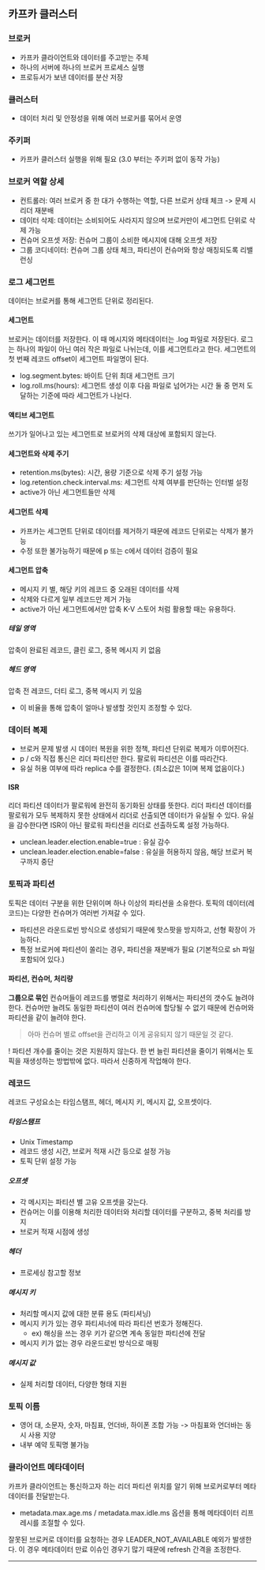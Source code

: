 ## 카프카 클러스터

### 브로커
- 카프카 클라이언트와 데이터를 주고받는 주체
- 하나의 서버에 하나의 브로커 프로세스 실행
- 프로듀서가 보낸 데이터를 분산 저장

### 클러스터
- 데이터 처리 및 안정성을 위해 여러 브로커를 묶어서 운영

### 주키퍼
- 카프카 클러스터 실행을 위해 필요 (3.0 부터는 주키퍼 없이 동작 가능)

### 브로커 역할 상세
- 컨트롤러: 여러 브로커 중 한 대가 수행하는 역할, 다른 브로커 상태 체크 -> 문제 시 리더 재분배
- 데이터 삭제: 데이터는 소비되어도 사라지지 않으며 브로커만이 세그먼트 단위로 삭제 가능
- 컨슈머 오프셋 저장: 컨슈머 그룹이 소비한 메시지에 대해 오프셋 저장
- 그룹 코디네이터: 컨슈머 그룹 상태 체크, 파티션이 컨슈머와 항상 매칭되도록 리밸런싱

### 로그 세그먼트
데이터는 브로커를 통해 세그먼트 단위로 정리된다.

#### 세그먼트
브로커는 데이터를 저장한다. 이 때 메시지와 메타데이터는 .log 파일로 저장된다.
로그는 하나의 파일이 아닌 여러 작은 파일로 나뉘는데, 이를 세그먼트라고 한다.
세그먼트의 첫 번째 레코드 offset이 세그먼트 파일명이 된다.

- log.segment.bytes: 바이트 단위 최대 세그먼트 크기
- log.roll.ms(hours): 세그먼트 생성 이후 다음 파일로 넘어가는 시간
둘 중 먼저 도달하는 기준에 따라 세그먼트가 나뉜다.

#### 액티브 세그먼트
쓰기가 일어나고 있는 세그먼트로 브로커의 삭제 대상에 포함되지 않는다.

#### 세그먼트와 삭제 주기
- retention.ms(bytes): 시간, 용량 기준으로 삭제 주기 설정 가능
- log.retention.check.interval.ms: 세그먼트 삭제 여부를 판단하는 인터벌 설정
- active가 아닌 세그먼트들만 삭제

#### 세그먼트 삭제
- 카프카는 세그먼트 단위로 데이터를 제거하기 때문에 레코드 단위로는 삭제가 불가능
- 수정 또한 불가능하기 때문에 p 또는 c에서 데이터 검증이 필요

#### 세그먼트 압축
- 메시지 키 별, 해당 키의 레코드 중 오래된 데이터를 삭제
- 삭제와 다르게 일부 레코드만 제거 가능
- active가 아닌 세그먼트에서만 압축
K-V 스토어 처럼 활용할 때는 유용하다.

##### 테일 영역
압축이 완료된 레코드, 클린 로그, 중복 메시지 키 없음
##### 헤드 영역
압축 전 레코드, 더티 로그, 중복 메시지 키 있음
- 이 비율을 통해 압축이 얼마나 발생할 것인지 조정할 수 있다.

### 데이터 복제
- 브로커 문제 발생 시 데이터 복원을 위한 정책, 파티션 단위로 복제가 이루어진다.
- p / c와 직접 통신은 리더 파티션만 한다. 팔로워 파티션은 이를 따라간다.
- 유실 허용 여부에 따라 replica 수를 결정한다. (최소값은 1이며 복제 없음이다.)

#### ISR
리더 파티션 데이터가 팔로워에 완전히 동기화된 상태를 뜻한다.
리더 파티션 데이터를 팔로워가 모두 복제하지 못한 상태에서 리더로 선출되면 데이터가 유실될 수 있다. 유실을 감수한다면 ISR이 아닌 팔로워 파티션을 리더로 선출하도록 설정 가능하다.
- unclean.leader.election.enable=true : 유실 감수
- unclean.leader.election.enable=false : 유실을 허용하지 않음, 해당 브로커 복구까지 중단

### 토픽과 파티션
토픽은 데이터 구분을 위한 단위이며 하나 이상의 파티션을 소유한다. 토픽의 데이터(레코드)는 다양한 컨슈머가 여러번 가져갈 수 있다.
- 파티션은 라운드로빈 방식으로 생성되기 때문에 핫스팟을 방지하고, 선형 확장이 가능하다.
- 특정 브로커에 파티션이 쏠리는 경우, 파티션을 재분배가 필요 (기본적으로 sh 파일 포함되어 있다.)

#### 파티션, 컨슈머, 처리량
**그룹으로 묶인** 컨슈머들이 레코드를 병렬로 처리하기 위해서는 파티션의 갯수도 늘려야 한다. 컨슈머만 늘려도 동일한 파티션이 여러 컨슈머에 할당될 수 없기 때문에 컨슈머와 파티션을 같이 늘려야 한다.
> 아마 컨슈머 별로 offset을 관리하고 이게 공유되지 않기 때문일 것 같다.

! 파티션 개수를 줄이는 것은 지원하지 않는다. 한 번 늘린 파티션을 줄이기 위해서는 토픽을 재생성하는 방법밖에 없다. 따라서 신중하게 작업해야 한다.

### 레코드
레코드 구성요소는 타임스탬프, 헤더, 메시지 키, 메시지 값, 오프셋이다.

##### 타임스탬프
- Unix Timestamp
- 레코드 생성 시간, 브로커 적재 시간 등으로 설정 가능
- 토픽 단위 설정 가능
##### 오프셋
- 각 메시지는 파티션 별 고유 오프셋을 갖는다.
- 컨슈머는 이를 이용해 처리한 데이터와 처리할 데이터를 구분하고, 중복 처리를 방지
- 브로커 적재 시점에 생성
##### 헤더
- 프로세싱 참고할 정보
##### 메시지 키
- 처리할 메시지 값에 대한 분류 용도 (파티셔닝)
- 메시지 키가 있는 경우 파티셔너에 따라 파티션 번호가 정해진다.
	- ex) 해싱을 쓰는 경우 키가 같으면 계속 동일한 파티션에 전달
- 메시지 키가 없는 경우 라운드로빈 방식으로 매핑
##### 메시지 값
- 실제 처리할 데이터, 다양한 형태 지원

### 토픽 이름
- 영어 대, 소문자, 숫자, 마침표, 언더바, 하이폰 조합 가능 -> 마침표와 언더바는 동시 사용 지양
- 내부 예약 토픽명 불가능

### 클라이언트 메타데이터
카프카 클라이언트는 통신하고자 하는 리더 파티션 위치를 알기 위해 브로커로부터 메타데이터를 전달받는다.
- metadata.max.age.ms / metadata.max.idle.ms 옵션을 통해 메타데이터 리프레시를 조절할 수 있다.

잘못된 브로커로 데이터를 요청하는 경우 LEADER_NOT_AVAILABLE 예외가 발생한다. 이 경우 메타데이터 만료 이슈인 경우기 많기 때문에 refresh 간격을 조정한다.

---